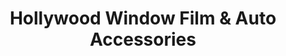 ---
title: "Hollywood Window Film & Auto Accessories"
url: /owensboro/hollywood-window-film-and-auto-accessories/
shop: car repair
---
